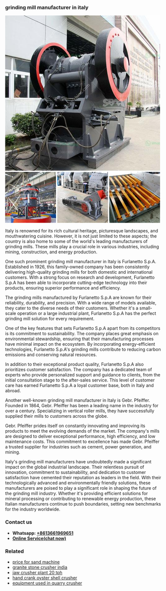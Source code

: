 <h3>grinding mill manufacturer in italy</h3><img src='1706755834.jpg' alt=''><p>Italy is renowned for its rich cultural heritage, picturesque landscapes, and mouthwatering cuisine. However, it is not just limited to these aspects; the country is also home to some of the world's leading manufacturers of grinding mills. These mills play a crucial role in various industries, including mining, construction, and energy production.</p><p>One such prominent grinding mill manufacturer in Italy is Furlanetto S.p.A. Established in 1926, this family-owned company has been consistently delivering high-quality grinding mills for both domestic and international customers. With a strong focus on research and development, Furlanetto S.p.A has been able to incorporate cutting-edge technology into their products, ensuring superior performance and efficiency.</p><p>The grinding mills manufactured by Furlanetto S.p.A are known for their reliability, durability, and precision. With a wide range of models available, they cater to the diverse needs of their customers. Whether it's a small-scale operation or a large industrial plant, Furlanetto S.p.A has the perfect grinding mill solution for every requirement.</p><p>One of the key features that sets Furlanetto S.p.A apart from its competitors is its commitment to sustainability. The company places great emphasis on environmental stewardship, ensuring that their manufacturing processes have minimal impact on the ecosystem. By incorporating energy-efficient technologies, Furlanetto S.p.A's grinding mills contribute to reducing carbon emissions and conserving natural resources.</p><p>In addition to their exceptional product quality, Furlanetto S.p.A also prioritizes customer satisfaction. The company has a dedicated team of experts who provide personalized support and guidance to clients, from the initial consultation stage to the after-sales service. This level of customer care has earned Furlanetto S.p.A a loyal customer base, both in Italy and abroad.</p><p>Another well-known grinding mill manufacturer in Italy is Gebr. Pfeiffer. Founded in 1864, Gebr. Pfeiffer has been a leading name in the industry for over a century. Specializing in vertical roller mills, they have successfully supplied their mills to customers across the globe.</p><p>Gebr. Pfeiffer prides itself on constantly innovating and improving its products to meet the evolving demands of the market. The company's mills are designed to deliver exceptional performance, high efficiency, and low maintenance costs. This commitment to excellence has made Gebr. Pfeiffer a trusted supplier for industries such as cement, power generation, and mining.</p><p>Italy's grinding mill manufacturers have undoubtedly made a significant impact on the global industrial landscape. Their relentless pursuit of innovation, commitment to sustainability, and dedication to customer satisfaction have cemented their reputation as leaders in the field. With their technologically advanced and environmentally friendly solutions, these manufacturers are poised to play a significant role in shaping the future of the grinding mill industry. Whether it's providing efficient solutions for mineral processing or contributing to renewable energy production, these Italian manufacturers continue to push boundaries, setting new benchmarks for the industry worldwide.</p><h3>Contact us</h3><ul><li><strong>Whatsapp:&nbsp;<a href="https://wa.me/8613661969651">+8613661969651</a></strong></li><li><a href="https://swt.shibang-china.com/?git&amp;zhl&amp;grinding mill manufacturer in italy"><strong>Online Service(chat now)</strong></a></li></ul><h3>Related</h3><ul><li><a href='price for sand machine.md'>price for sand machine</a></li><li><a href='granite stone crusher india.md'>granite stone crusher india</a></li><li><a href='jaw crusher plant 20 tph.md'>jaw crusher plant 20 tph</a></li><li><a href='hand crank oyster shell crusher.md'>hand crank oyster shell crusher</a></li><li><a href='equipment used in quarry crusher.md'>equipment used in quarry crusher</a></li></ul>